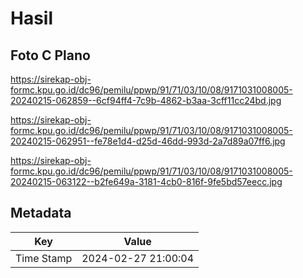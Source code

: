 # Hasil

## Foto C Plano

https://sirekap-obj-formc.kpu.go.id/dc96/pemilu/ppwp/91/71/03/10/08/9171031008005-20240215-062859--6cf94ff4-7c9b-4862-b3aa-3cff11cc24bd.jpg

https://sirekap-obj-formc.kpu.go.id/dc96/pemilu/ppwp/91/71/03/10/08/9171031008005-20240215-062951--fe78e1d4-d25d-46dd-993d-2a7d89a07ff6.jpg

https://sirekap-obj-formc.kpu.go.id/dc96/pemilu/ppwp/91/71/03/10/08/9171031008005-20240215-063122--b2fe649a-3181-4cb0-816f-9fe5bd57eecc.jpg


## Metadata

| Key        | Value               |
| ---------- | ------------------- |
| Time Stamp | 2024-02-27 21:00:04 |



